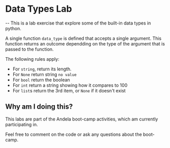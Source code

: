 # Data Types Lab
--
This is a lab exercise that explore some of the built-in data types in python.

A single function ```data_type``` is defined that accepts a single argument. This function returns an outcome dependding
on the type of the argument that is passed to the function.

The following rules apply:
* For ```string```, return its length.
* For ```None``` return string ```no value```
* For ```bool``` return the boolean
* For ```int``` return a string showing how it compares to 100
* For ```list```s return the 3rd item, or ```None``` if it doesn't exist


## Why am I doing this?

This labs are part of the Andela boot-camp activities, which am currently participating in.

Feel free to comment on the code or ask any questions about the boot-camp.